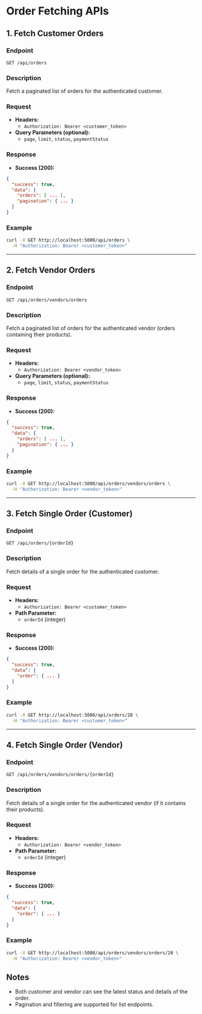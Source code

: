 # Order Fetching APIs

## 1. Fetch Customer Orders

### Endpoint
`GET /api/orders`

### Description
Fetch a paginated list of orders for the authenticated customer.

### Request
- **Headers:**
  - `Authorization: Bearer <customer_token>`
- **Query Parameters (optional):**
  - `page`, `limit`, `status`, `paymentStatus`

### Response
- **Success (200):**
```json
{
  "success": true,
  "data": {
    "orders": [ ... ],
    "pagination": { ... }
  }
}
```

### Example
```bash
curl -X GET http://localhost:5000/api/orders \
  -H "Authorization: Bearer <customer_token>"
```

---

## 2. Fetch Vendor Orders

### Endpoint
`GET /api/orders/vendors/orders`

### Description
Fetch a paginated list of orders for the authenticated vendor (orders containing their products).

### Request
- **Headers:**
  - `Authorization: Bearer <vendor_token>`
- **Query Parameters (optional):**
  - `page`, `limit`, `status`, `paymentStatus`

### Response
- **Success (200):**
```json
{
  "success": true,
  "data": {
    "orders": [ ... ],
    "pagination": { ... }
  }
}
```

### Example
```bash
curl -X GET http://localhost:5000/api/orders/vendors/orders \
  -H "Authorization: Bearer <vendor_token>"
```

---

## 3. Fetch Single Order (Customer)

### Endpoint
`GET /api/orders/{orderId}`

### Description
Fetch details of a single order for the authenticated customer.

### Request
- **Headers:**
  - `Authorization: Bearer <customer_token>`
- **Path Parameter:**
  - `orderId` (integer)

### Response
- **Success (200):**
```json
{
  "success": true,
  "data": {
    "order": { ... }
  }
}
```

### Example
```bash
curl -X GET http://localhost:5000/api/orders/20 \
  -H "Authorization: Bearer <customer_token>"
```

---

## 4. Fetch Single Order (Vendor)

### Endpoint
`GET /api/orders/vendors/orders/{orderId}`

### Description
Fetch details of a single order for the authenticated vendor (if it contains their products).

### Request
- **Headers:**
  - `Authorization: Bearer <vendor_token>`
- **Path Parameter:**
  - `orderId` (integer)

### Response
- **Success (200):**
```json
{
  "success": true,
  "data": {
    "order": { ... }
  }
}
```

### Example
```bash
curl -X GET http://localhost:5000/api/orders/vendors/orders/20 \
  -H "Authorization: Bearer <vendor_token>"
```

## Notes
- Both customer and vendor can see the latest status and details of the order.
- Pagination and filtering are supported for list endpoints. 